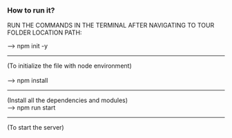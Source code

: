 ### How to run it?


RUN THE COMMANDS IN THE TERMINAL AFTER NAVIGATING TO TOUR FOLDER LOCATION PATH:


--> npm init -y    <hr>   (To initialize the file with node environment)    
<br>
--> npm install    <hr>   (Install all the dependencies and modules)
<br>
--> npm run start  <hr>   (To start the server)
